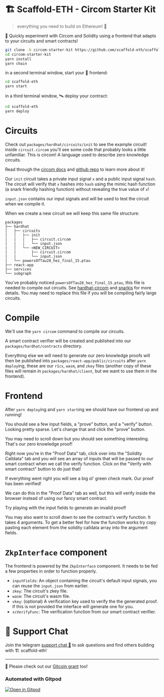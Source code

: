 # 🏗 Scaffold-ETH - Circom Starter Kit

> everything you need to build on Ethereum! 🚀

🧪 Quickly experiment with Circom and Solidity using a frontend that adapts to your circuits and smart contracts!

```bash
git clone -b circom-starter-kit https://github.com/scaffold-eth/scaffold-eth-examples.git circom-starter-kit
cd circom-starter-kit
yarn install
yarn chain
```

in a second terminal window, start your 📱 frontend:
```bash
cd scaffold-eth
yarn start
```

in a third terminal window, 🛰 deploy your contract:
```bash
cd scaffold-eth
yarn deploy
```

# Circuits

Check out `packages/hardhat/circuits/init` to see the example circuit! inside `circuit.circom` you'll see some code that probably looks a little unfamiliar. This is circom! A language used to describe zero knowledge circuits.

Read through the [circom docs](https://docs.circom.io/) and [github repo](https://github.com/iden3/circom) to learn more about it!

Our `init` circuit takes a private input signal `x` and a public input signal `hash`. The circuit will verify that `x` hashes into `hash` using the mimic hash function (a snark friendly hashing function) without revealing the true value of `x`!

`input.json` contains our input signals and will be used to test the circuit when we compile it.

When we create a new circuit we will keep this same file structure:

```
packages
├── hardhat
│   ├── circuits
|   │   ├── init
|   |   |   ├── circuit.circom
|   |   |   └── input.json
|   │   └── <NEW_CIRCUIT>
|   |       ├── circuit.circom
|   |       └── input.json
|   └── powersOfTau28_hez_final_15.ptau
├── react-app
├── services
└── subgraph
```

You've probably noticed `powersOfTau28_hez_final_15.ptau`, this file is needed to compile out circuits. See [hardhat-circom](https://github.com/projectsophon/hardhat-circom) and [snarkjs](https://github.com/iden3/snarkjs) for more details. You may need to replace this file if you will be compiling fairly large circuits.

# Compile

We'll use the `yarn circom` command to compile our circuits.

A smart contract verifier will be created and published into our `packages/hardhat/contracts` directory.


Everything else we will need to generate our zero knowledge proofs will then be published into `packages/react-app/public/circuits` after `yarn deploy`ing, these are our `r1cs`, `wasm`, and `zkey` files (another copy of these files will remain in `packages/hardhat/client`, but we want to use them in the frontend).

# Frontend

After `yarn deploy`ing and `yarn start`ing we should have our frontend up and running!

You should see a few input fields, a "prove" button, and a "verify" button. Looking pretty sparse. Let's change that and click the "prove" button.

You may need to scroll down but you should see something interesting. That's our zero knowledge proof!

Right now you're in the "Proof Data" tab, click over into the "Solidity Calldata" tab and you will see an array of inputs that will be passed to our smart contract when we call the verify function. Click on the "Verify with smart contract" button to do just that!

If everything went right you will see a big ol' green check mark. Our proof has been verified!

We can do this in the "Proof Data" tab as well, but this will verify inside the browser instead of using our fancy smart contract.

Try playing with the input fields to generate an invalid proof!

You may also want to scroll down to see the contract's verify function. It takes 4 arguments. To get a better feel for how the function works try copy pasting each element from the solidity calldata array into the argument fields.

# `ZkpInterface` component

The frontend is powered by the `ZkpInterface` component. It needs to be fed a few properties in order to function properly.

- `inputFields`: An object containing the circuit's default input signals, you can reuse the `input.json` from earlier.
- `zkey`: The circuit's zkey file.
- `wasm`: The circuit's wasm file.
- `vkey`: (optional) A verification key used to verify the the generated proof. If this is not provided the interface will generate one for you.
- `scVerifyFunc`: The verification function from our smart contract verifier.

# 💬 Support Chat

Join the telegram [support chat 💬](https://t.me/joinchat/KByvmRe5wkR-8F_zz6AjpA) to ask questions and find others building with 🏗 scaffold-eth!

---

🙏 Please check out our [Gitcoin grant](https://gitcoin.co/grants/2851/scaffold-eth) too!

### Automated with Gitpod

[![Open in Gitpod](https://gitpod.io/button/open-in-gitpod.svg)](https://gitpod.io/#github.com/scaffold-eth/scaffold-eth)
